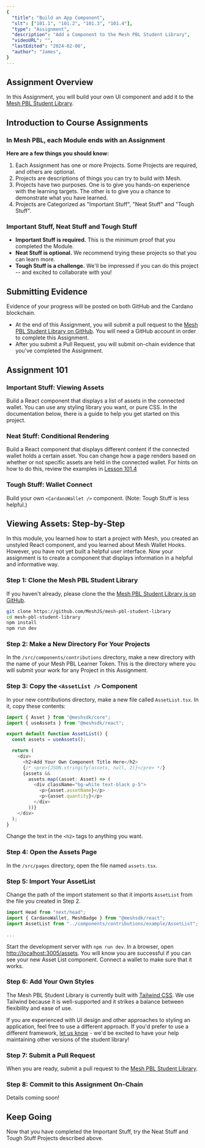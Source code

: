 ```yaml
---
{
  "title": "Build an App Component",
  "slt": ["101.1", "101.2", "101.3", "101.4"],
  "type": "Assignment",
  "description": "Add a Component to the Mesh PBL Student Library",
  "videoURL": "",
  "lastEdited": "2024-02-06",
  "author": "James",
}
---
```


## Assignment Overview

In this Assignment, you will build your own UI component and add it to the [Mesh PBL Student Library](https://github.com/MeshJS/mesh-pbl-student-library).

## Introduction to Course Assignments

### In Mesh PBL, each Module ends with an Assignment

**Here are a few things you should know:**

1. Each Assignment has one or more Projects. Some Projects are required, and others are optional.
2. Projects are descriptions of things you can try to build with Mesh.
3. Projects have two purposes. One is to give you hands-on experience with the learning targets. The other is to give you a chance to demonstrate what you have learned.
4. Projects are Categorized as "Important Stuff", "Neat Stuff" and "Tough Stuff".

### Important Stuff, Neat Stuff and Tough Stuff

- **Important Stuff is required.** This is the minimum proof that you completed the Module.
- **Neat Stuff is optional.** We recommend trying these projects so that you can learn more.
- **Tough Stuff is a challenge.** We'll be impressed if you can do this project -- and excited to collaborate with you!

## Submitting Evidence

Evidence of your progress will be posted on both GitHub and the Cardano blockchain.

- At the end of this Assignment, you will submit a pull request to the [Mesh PBL Student Library on GitHub](https://github.com/MeshJS/mesh-pbl-student-library). You will need a GitHub account in order to complete this Assignment.
- After you submit a Pull Request, you will submit on-chain evidence that you've completed the Assignment.

## Assignment 101

### Important Stuff: Viewing Assets

Build a React component that displays a list of assets in the connected wallet. You can use any styling library you want, or pure CSS. In the documentation below, there is a guide to help you get started on this project.

### Neat Stuff: Conditional Rendering

Build a React component that displays different content if the connected wallet holds a certain asset. You can change how a page renders based on whether or not specific assets are held in the connected wallet. For hints on how to do this, review the examples in [Lesson 101.4](/course/module/101/1014)

### Tough Stuff: Wallet Connect

Build your own `<CardanoWallet />` component. (Note: Tough Stuff is less helpful.)

## Viewing Assets: Step-by-Step

In this module, you learned how to start a project with Mesh, you created an unstyled React component, and you learned about Mesh Wallet Hooks. However, you have not yet built a helpful user interface. Now your assignment is to create a component that displays information in a helpful and informative way.

### Step 1: Clone the Mesh PBL Student Library

If you haven't already, please clone the the [Mesh PBL Student Library is on GitHub](https://github.com/MeshJS/mesh-pbl-student-library).

```bash
git clone https://github.com/MeshJS/mesh-pbl-student-library
cd mesh-pbl-student-library
npm install
npm run dev
```

### Step 2: Make a New Directory For Your Projects

In the `/src/components/contributions` directory, make a new directory with the name of your Mesh PBL Learner Token. This is the directory where you will submit your work for any Project in this Assignment.

### Step 3: Copy the `<AssetList />` Component

In your new contributions directory, make a new file called `AssetList.tsx`. In it, copy these contents:

```typescript
import { Asset } from "@meshsdk/core";
import { useAssets } from "@meshsdk/react";

export default function AssetList() {
  const assets = useAssets();

  return (
    <div>
      <h2>Add Your Own Component Title Here</h2>
      {/* <pre>{JSON.stringify(assets, null, 2)}</pre> */}
      {assets &&
        assets.map((asset: Asset) => (
          <div className="bg-white text-black p-5">
            <p>{asset.assetName}</p>
            <p>{asset.quantity}</p>
          </div>
        ))}
    </div>
  );
}
```

Change the text in the `<h2>` tags to anything you want.

### Step 4: Open the Assets Page

In the `/src/pages` directory, open the file named `assets.tsx`.

### Step 5: Import Your AssetList

Change the path of the import statement so that it imports `AssetList` from the file you created in Step 2.

```typescript
import Head from "next/head";
import { CardanoWallet, MeshBadge } from "@meshsdk/react";
import AssetList from "../components/contributions/example/AssetList"; // Change this line

...

```

Start the development server with `npm run dev`. In a browser, open [http://localhost:3005/assets](http://localhost:3005/assets). You will know you are successful if you can see your new Asset List component. Connect a wallet to make sure that it works.

### Step 6: Add Your Own Styles

The Mesh PBL Student Library is currently built with [Tailwind CSS](https://tailwindcss.com/). We use Tailwind because it is well-supported and it strikes a balance between flexibility and ease of use.

If you are experienced with UI design and other approaches to styling an application, feel free to use a different approach. If you'd prefer to use a different framework, [let us know](https://discord.gg/PFFRk3m2FE) - we'd be excited to have your help maintaining other versions of the student library!

### Step 7: Submit a Pull Request

When you are ready, submit a pull request to the [Mesh PBL Student Library](https://github.com/MeshJS/mesh-pbl-student-library).

### Step 8: Commit to this Assignment On-Chain

Details coming soon!

## Keep Going

Now that you have completed the Important Stuff, try the Neat Stuff and Tough Stuff Projects described above.
